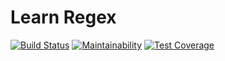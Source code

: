 # Learn Regex

[![Build Status](https://travis-ci.org/gtkatakura/furb-learn-regex.svg?branch=master)](https://travis-ci.org/gtkatakura/furb-learn-regex)
[![Maintainability](https://api.codeclimate.com/v1/badges/0247f7f688f69aa90d76/maintainability)](https://codeclimate.com/github/gtkatakura/furb-learn-regex/maintainability)
[![Test Coverage](https://api.codeclimate.com/v1/badges/0247f7f688f69aa90d76/test_coverage)](https://codeclimate.com/github/gtkatakura/furb-learn-regex/test_coverage)
